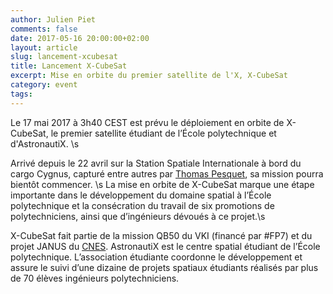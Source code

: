 ```yaml
---
author: Julien Piet
comments: false
date: 2017-05-16 20:00:00+02:00
layout: article
slug: lancement-xcubesat
title: Lancement X-CubeSat
excerpt: Mise en orbite du premier satellite de l'X, X-CubeSat
category: event
tags:
---
```


Le 17 mai 2017 à 3h40 CEST est prévu le déploiement en orbite de X-CubeSat, le premier satellite étudiant de l’École polytechnique et d'AstronautiX. \s


Arrivé depuis le 22 avril sur la Station Spatiale Internationale à bord du cargo Cygnus, capturé entre autres par [Thomas Pesquet](https://www.facebook.com/ESAThomasPesquet/), sa mission pourra bientôt commencer. \s
La mise en orbite de X-CubeSat marque une étape importante dans le développement du domaine spatial à l’École polytechnique et la consécration du travail de six promotions de polytechniciens, ainsi que d’ingénieurs dévoués à ce projet.\s


X-CubeSat fait partie de la mission QB50 du VKI (financé par #FP7) et du projet JANUS du [CNES](https://www.facebook.com/CNESFrance/).
AstronautiX est le centre spatial étudiant de l’École polytechnique. L’association étudiante coordonne le développement et assure le suivi d’une dizaine de projets spatiaux étudiants réalisés par plus de 70 élèves ingénieurs polytechniciens.
